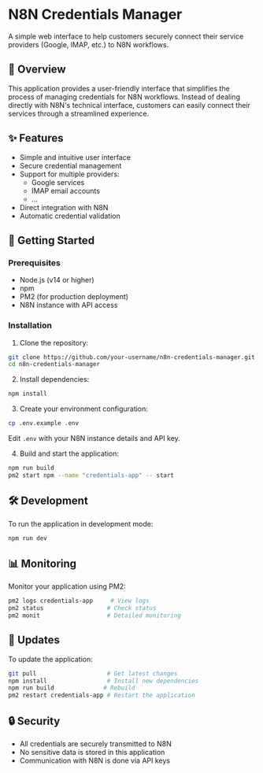 # N8N Credentials Manager

A simple web interface to help customers securely connect their service providers (Google, IMAP, etc.) to N8N workflows.

## 🎯 Overview

This application provides a user-friendly interface that simplifies the process of managing credentials for N8N workflows. Instead of dealing directly with N8N's technical interface, customers can easily connect their services through a streamlined experience.

## ✨ Features

- Simple and intuitive user interface
- Secure credential management
- Support for multiple providers:
  - Google services
  - IMAP email accounts
  - ...
- Direct integration with N8N
- Automatic credential validation

## 🚀 Getting Started

### Prerequisites

- Node.js (v14 or higher)
- npm
- PM2 (for production deployment)
- N8N instance with API access

### Installation

1. Clone the repository:
```bash
git clone https://github.com/your-username/n8n-credentials-manager.git
cd n8n-credentials-manager
```

2. Install dependencies:
```bash
npm install
```

3. Create your environment configuration:
```bash
cp .env.example .env
```
Edit `.env` with your N8N instance details and API key.

4. Build and start the application:
```bash
npm run build
pm2 start npm --name "credentials-app" -- start
```

## 🛠️ Development

To run the application in development mode:
```bash
npm run dev
```

## 📊 Monitoring

Monitor your application using PM2:
```bash
pm2 logs credentials-app     # View logs
pm2 status                  # Check status
pm2 monit                   # Detailed monitoring
```

## 🔄 Updates

To update the application:
```bash
git pull                    # Get latest changes
npm install                 # Install new dependencies
npm run build              # Rebuild
pm2 restart credentials-app # Restart the application
```

## 🔒 Security

- All credentials are securely transmitted to N8N
- No sensitive data is stored in this application
- Communication with N8N is done via API keys

